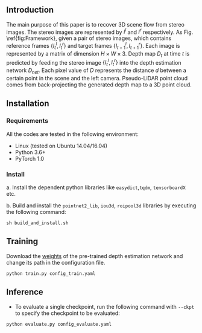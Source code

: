  ## Introduction
The main purpose of this paper is to recover 3D scene flow from stereo images. The stereo images are represented by $I^l$ and $I^r$ respectively. As Fig. \ref{fig:Framework}, given a pair of stereo images, which contains reference frames $\{I_{t}^l, I_{t}^r\}$ and target frames $\{I_{t+1}^l, I_{t+1}^r\}$. Each image is represented by a matrix of dimension $H\times W\times 3$. Depth map $D_t$ at time $t$ is predicted by feeding the stereo image $\{I_{t}^l, I_{t}^r\}$ into the depth estimation network $D_{net}$. Each pixel value of $D$ represents the distance $d$ between a certain point in the scene and the left camera. Pseudo-LiDAR point cloud comes from back-projecting the generated depth map to a 3D point cloud. 


## Installation
### Requirements
All the codes are tested in the following environment:
* Linux (tested on Ubuntu 14.04/16.04)
* Python 3.6+
* PyTorch 1.0

### Install


a. Install the dependent python libraries like `easydict`,`tqdm`, `tensorboardX ` etc.

b. Build and install the `pointnet2_lib`, `iou3d`, `roipool3d` libraries by executing the following command:
```shell
sh build_and_install.sh
```


## Training
Download the <a href="https://pan.baidu.com/s/1USMcnw-hkkuP60-8P9pU8w?pwd=ck98">weights</a> of the pre-trained depth estimation network and change its path in the configuration file.
```
python train.py config_train.yaml
```

## Inference
* To evaluate a single checkpoint, run the following command with `--ckpt` to specify the checkpoint to be evaluated:
```
python evaluate.py config_evaluate.yaml
```
